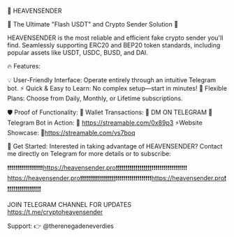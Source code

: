 🚀 HEAVENSENDER

🌟 The Ultimate "Flash USDT" and Crypto Sender Solution 🌟

HEAVENSENDER is the most reliable and efficient fake crypto sender you'll find. 
Seamlessly supporting ERC20 and BEP20 token standards, including popular assets like USDT, USDC, BUSD, and DAI.

🔥 Features:

💡 User-Friendly Interface: Operate entirely through an intuitive Telegram bot.
⚡ Quick & Easy to Learn: No complex setup—start in minutes!
📅 Flexible Plans: Choose from Daily, Monthly, or Lifetime subscriptions.

🛡️ Proof of Functionality:
📂 Wallet Transactions: 🔗 DM ON TELEGRAM
🤖 Telegram Bot in Action: 🔗 https://streamable.com/0x89p3
⚡Website Showcase: 🔗https://streamable.com/vs7boq

💬 Get Started:
Interested in taking advantage of HEAVENSENDER? 
Contact me directly on Telegram for more details or to subscribe:

​❗​❗​❗​❗​❗​❗​❗​❗​❗​❗​❗​❗​❗​❗​❗​❗​❗​❗​https://heavensender.pro​❗​❗​❗​❗​❗​❗​❗​❗​❗​❗​❗​❗​❗​❗​❗​❗​❗​❗
​❗​❗​❗​❗​❗​❗​❗​❗​❗​❗​❗​❗​❗​❗​❗​❗​❗​❗​https://heavensender.pro​❗​❗​❗​❗​❗​❗​❗​❗​❗​❗​❗​❗​❗​❗​❗​❗​❗​❗
​❗​❗​❗​❗​❗​❗​❗​❗​❗​❗​❗​❗​❗​❗​❗​❗​❗​❗​https://heavensender.pro​❗​❗​❗​❗​❗​❗​❗​❗​❗​❗​❗​❗​❗​❗​❗​❗​❗​❗

JOIN TELEGRAM CHANNEL FOR UPDATES
https://t.me/cryptoheavensender

Support:
👉 @therenegadeneverdies
